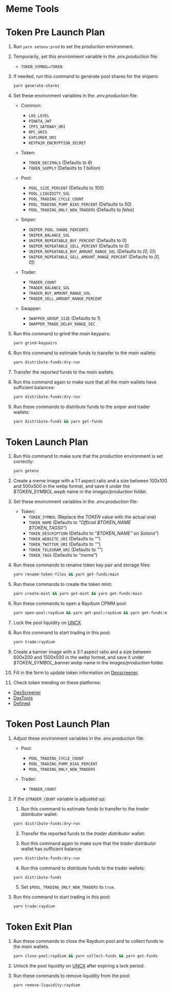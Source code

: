 # Meme Tools

# Token Pre Launch Plan

1. Run `yarn setenv:prod` to set the _production_ environment.

2. Temporarily, set this environment variable in the _.env.production_ file:

    - `TOKEN_SYMBOL=TOKEN`

3. If needed, run this command to generate pool shares for the snipers:

    ```bash
    yarn generate-shares
    ```

4. Set these environment variables in the _.env.production_ file:

    - Common:

        - `LOG_LEVEL`
        - `PINATA_JWT`
        - `IPFS_GATEWAY_URI`
        - `RPC_URIS`
        - `EXPLORER_URI`
        - `KEYPAIR_ENCRYPTION_SECRET`

    - Token:

        - `TOKEN_DECIMALS` (Defaults to _6_)
        - `TOKEN_SUPPLY` (Defaults to _1 billion_)

    - Pool:

        - `POOL_SIZE_PERCENT` (Defaults to _100_)
        - `POOL_LIQUIDITY_SOL`
        - `POOL_TRADING_CYCLE_COUNT`
        - `POOL_TRADING_PUMP_BIAS_PERCENT` (Defaults to _50_)
        - `POOL_TRADING_ONLY_NEW_TRADERS` (Defaults to _false_)

    - Sniper:

        - `SNIPER_POOL_SHARE_PERCENTS`
        - `SNIPER_BALANCE_SOL`
        - `SNIPER_REPEATABLE_BUY_PERCENT` (Defaults to _0_)
        - `SNIPER_REPEATABLE_SELL_PERCENT` (Defaults to _0_)
        - `SNIPER_REPEATABLE_BUY_AMOUNT_RANGE_SOL` (Defaults to _[0, 0]_)
        - `SNIPER_REPEATABLE_SELL_AMOUNT_RANGE_PERCENT` (Defaults to _[0, 0]_)

    - Trader:

        - `TRADER_COUNT`
        - `TRADER_BALANCE_SOL`
        - `TRADER_BUY_AMOUNT_RANGE_SOL`
        - `TRADER_SELL_AMOUNT_RANGE_PERCENT`

    - Swapper:
        - `SWAPPER_GROUP_SIZE` (Defaults to _1_)
        - `SWAPPER_TRADE_DELAY_RANGE_SEC`

5. Run this command to grind the _main_ keypairs:

    ```bash
    yarn grind-keypairs
    ```

6. Run this command to estimate funds to transfer to the _main_ wallets:

    ```bash
    yarn distribute-funds:dry-run
    ```

7. Transfer the reported funds to the _main_ wallets.

8. Run this command again to make sure that all the _main_ wallets have sufficient balances:

    ```bash
    yarn distribute-funds:dry-run
    ```

9. Run these commands to distribute funds to the sniper and trader wallets:

    ```bash
    yarn distribute-funds && yarn get-funds
    ```

# Token Launch Plan

1. Run this command to make sure that the _production_ environment is set correctly:

    ```bash
    yarn getenv
    ```

2. Create a meme image with a 1:1 aspect ratio and a size between 100x100 and 500x500 in the webp format, and save it under the _$TOKEN_SYMBOL.wepb_ name in the _images/production_ folder.

3. Set these environment variables in the _.env.production_ file:

    - Token:
        - `TOKEN_SYMBOL` (Replace the _TOKEN_ value with the actual one)
        - `TOKEN_NAME` (Defaults to _"Official $TOKEN_NAME $TOKEN_TAGS0"_)
        - `TOKEN_DESCRIPTION` (Defaults to _"$TOKEN_NAME" on Solana"_)
        - `TOKEN_WEBSITE_URI` (Defaults to _""_)
        - `TOKEN_TWITTER_URI` (Defaults to _""_)
        - `TOKEN_TELEGRAM_URI` (Defaults to _""_)
        - `TOKEN_TAGS` (Defaults to _"meme"_)

4. Run these commands to rename token key pair and storage files:

    ```bash
    yarn rename-token-files && yarn get-funds:main
    ```

5. Run these commands to create the token mint:

    ```bash
    yarn create-mint && yarn get-mint && yarn get-funds:main
    ```

6. Run these commands to open a Raydium CPMM pool:

    ```bash
    yarn open-pool:raydium && yarn get-pool:raydium && yarn get-funds:main
    ```

7. Lock the pool liquidity on [UNCX](https://solana.uncx.network/lockers/manage/locker).

8. Run this command to start trading in this pool:

    ```bash
    yarn trade:raydium
    ```

9. Create a banner image with a 3:1 aspect ratio and a size between 600x200 and 1500x500 in the webp format, and save it under _$TOKEN_SYMBOL_banner.webp_ name in the _images/production_ folder.

10. Fill in the form to update token information on [Dexscreener](https://marketplace.dexscreener.com/product/token-info/order).

11. Check token trending on these platforms:

- [DexScreener](https://dexscreener.com/6h?rankBy=trendingScoreH6&order=desc&chainIds=solana)
- [DexTools](https://www.dextools.io/app/en/solana/trending)
- [Defined](https://www.defined.fi/tokens/discover?network=sol&createdAt=hour12&rankingBy=volume&rankingDirection=DESC)

# Token Post Launch Plan

1. Adjust these environment variables in the _.env.production_ file:

    - Pool:

        - `POOL_TRADING_CYCLE_COUNT`
        - `POOL_TRADING_PUMP_BIAS_PERCENT`
        - `POOL_TRADING_ONLY_NEW_TRADERS`

    - Trader:

        - `TRADER_COUNT`

2. If the `$TRADER_COUNT` variable is adjusted up:

    1. Run this command to estimate funds to transfer to the _trader distributor_ wallet:

    ```bash
    yarn distribute-funds:dry-run
    ```

    2. Transfer the reported funds to the _trader distributor_ wallet:

    3. Run this command again to make sure that the _trader distributor_ wallet has sufficient balance:

    ```bash
    yarn distribute-funds:dry-run
    ```

    4. Run this command to distribute funds to the trader wallets:

    ```bash
    yarn distribute-funds
    ```

    5. Set `$POOL_TRADING_ONLY_NEW_TRADERS` to `true`.

3. Run this command to start trading in this pool:

    ```bash
    yarn trade:raydium
    ```

# Token Exit Plan

1. Run these commands to close the Raydium pool and to collect funds to the _main_ wallets.

    ```bash
    yarn close-pool:raydium && yarn collect-funds && yarn get-funds
    ```

2. Unlock the pool liquidity on [UNCX](https://solana.uncx.network/lockers/manage/locker) after expiring a lock period.

3. Run these commands to remove liquidity from the pool:

    ```bash
    yarn remove-liquidity:raydium
    ```
